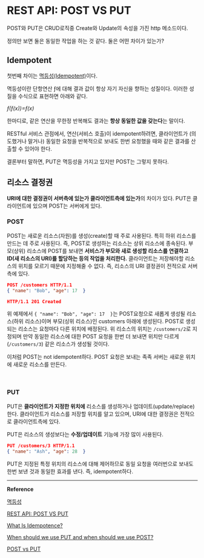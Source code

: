 # REST API: POST VS PUT

POST와 PUT은 CRUD로직중 Create와 Update의 속성을 가진 http 메소드이다.

정의만 보면 둘은 동일한 작업을 하는 것 같다. 둘은 어떤 차이가 있는가?

## Idempotent

첫번째 차이는 [멱등성(Idempotent)](https://ko.wikipedia.org/wiki/%EB%A9%B1%EB%93%B1%EB%B2%95%EC%B9%99)이다.  

멱등성이란 단항연산 ƒ에 대해 결과 값이 항상 자기 자신을 향하는 성질이다. 이러한 성질을 수식으로 표현하면 아래와 같다.  

*ƒ(ƒ(x))=ƒ(x)*  

한마디로, 같은 연산을 무한정 반복해도 결과는 **항상 동일한 값을 갖는다**는 말이다.  

RESTful 서비스 관점에서, 연산(서비스 호출)이 idempotent하려면, 클라이언트가 (의도했거나 말거나) 동일한 요청을 반복적으로 보내도 한번 요청했을 때와 같은 결과를 산출할 수 있어야 한다.

결론부터 말하면, PUT은 멱등성을 가지고 있지만 POST는 그렇지 못하다.

## 리소스 결정권

**URI에 대한 결정권이 서버측에 있는가 클라이언트측에 있는가**의 차이가 있다. PUT은 클라이언트에 있으며 POST는 서버에게 있다.

### POST

POST는 새로운 리소스(자원)를 생성(create)할 때 주로 사용된다. 특히 하위 리소스를 만드는 데 주로 사용된다. 즉, POST로 생성하는 리소스는 상위 리소스에 종속된다. 부모(상위) 리소스에 POST를 보내면 **서비스가 부모와 새로 생성할 리소스를 연결하고 ID(새 리소스의 URI)를 할당하는 등의 작업을 처리한다.** 클라이언트는 저장해야할 리소스의 위치를 모르기 때문에 지정해줄 수 없다. 즉, 리소스의 URI 결정권이 전적으로 서버측에 있다.  

```json
POST /customers HTTP/1.1
{ "name": "Bob", "age": 17  }

HTTP/1.1 201 Created
```

위 예제에서 `{ "name": "Bob", "age": 17  }`는 POST요청으로 새롭게 생성될 리소스(하위 리소스)이며 부모(싱위 리소스)인 customers 아래에 생성된다. POST로 생성되는 리소스는 요청마다 다른 위치에 배정된다. 위 리소스의 위치는 `/customers/2`로 지정되며 만약 동일한 리소스에 대한 POST 요청을 한번 더 보내면 위치만 다르게(`/customers/3`) 같은 리소스가 생성될 것이다.  

이처럼 POST는 not idempotent하다. POST 요청은 보내는 족족 서버는 새로운 위치에 새로운 리소스를 만든다.

<br>

### PUT

PUT은 **클라이언트가 지정한 위치에** 리소스를 생성하거나 업데이트(update/replace)한다. 클라이언트가 리소스를 저장할 위치를 알고 있으며, URI에 대한 결정권은 전적으로 클라이언트측에 있다.  

PUT은 리소스의 생성보다는 **수정/업데이트** 기능에 가장 많이 사용된다.  

```json
PUT /customers/3 HTTP/1.1
{ "name": "Ash", "age": 28  }
```

PUT은 지정된 특정 위치의 리소스에 대해 제어하므로 동일 요청을 여러번으로 보내도 한번 보낸 것과 동일한 효과를 낸다. 즉, idempotent하다.

---

**Reference**

[멱등성](https://ko.wikipedia.org/wiki/%EB%A9%B1%EB%93%B1%EB%B2%95%EC%B9%99)  

[REST API: POST VS PUT](https://1ambda.github.io/javascripts/rest-api-put-vs-post/)   

[What Is Idempotence?](http://www.restapitutorial.com/lessons/idempotency.html)  

[When should we use PUT and when should we use POST?](http://restcookbook.com/HTTP%20Methods/put-vs-post/)  

[POST vs PUT](http://blog.embian.com/66)  
